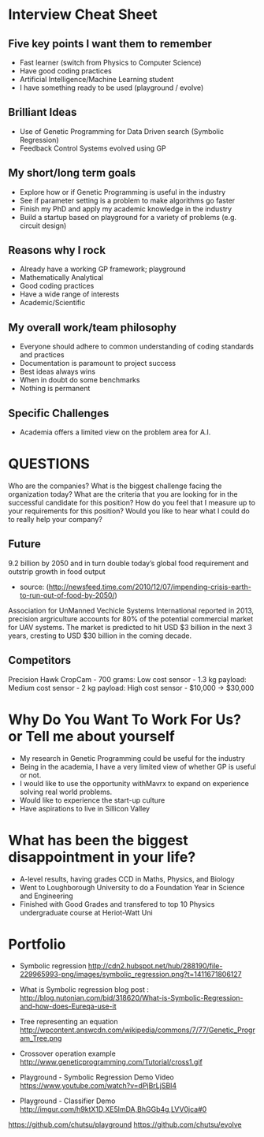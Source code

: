 # Interview Cheat Sheet
## Five key points I want them to remember
- Fast learner (switch from Physics to Computer Science)
- Have good coding practices
- Artificial Intelligence/Machine Learning student
- I have something ready to be used (playground / evolve)

## Brilliant Ideas
- Use of Genetic Programming for Data Driven search (Symbolic Regression)
- Feedback Control Systems evolved using GP

## My short/long term goals
- Explore how or if Genetic Programming is useful in the industry
- See if parameter setting is a problem to make algorithms go faster
- Finish my PhD and apply my academic knowledge in the industry
- Build a startup based on playground for a variety of problems (e.g. circuit design)

## Reasons why I rock
- Already have a working GP framework; playground
- Mathematically Analytical
- Good coding practices
- Have a wide range of interests
- Academic/Scientific

## My overall work/team philosophy
- Everyone should adhere to common understanding of coding standards and practices
- Documentation is paramount to project success
- Best ideas always wins
- When in doubt do some benchmarks
- Nothing is permanent

## Specific Challenges
- Academia offers a limited view on the problem area for A.I.



# QUESTIONS
Who are the companies?
What is the biggest challenge facing the organization today?
What are the criteria that you are looking for in the successful candidate for this position?
How do you feel that I measure up to your requirements for this position?
Would you like to hear what I could do to really help your company?


## Future
9.2 billion by 2050 and in turn double today’s global food requirement and outstrip growth in food output
- source: (http://newsfeed.time.com/2010/12/07/impending-crisis-earth-to-run-out-of-food-by-2050/)

Association for UnManned Vechicle Systems International reported in 2013,
precision argriculture accounts for 80% of the potential commercial market for
UAV systems. The market is predicted to hit USD $3 billion in the next 3 years,
cresting to USD $30 billion in the coming decade.


## Competitors
Precision Hawk
CropCam
    - 700 grams: Low cost sensor
    - 1.3 kg payload: Medium cost sensor
    - 2 kg payload: High cost sensor
    - $10,000 -> $30,000





# Why Do You Want To Work For Us? or Tell me about yourself
- My research in Genetic Programming could be useful for the industry
- Being in the academia, I have a very limited view of whether GP is useful or not.
- I would like to use the opportunity withMavrx  to expand on experience solving real world problems.
- Would like to experience the start-up culture
- Have aspirations to live in Sillicon Valley

# What has been the biggest disappointment in your life?
- A-level results, having grades CCD in Maths, Physics, and Biology
- Went to Loughborough University to do a Foundation Year in Science and Engineering
- Finished with Good Grades and transfered to top 10 Physics undergraduate course at Heriot-Watt Uni



# Portfolio
- Symbolic regression
http://cdn2.hubspot.net/hub/288190/file-229965993-png/images/symbolic_regression.png?t=1411671806127

- What is Symbolic regression
blog post : http://blog.nutonian.com/bid/318620/What-is-Symbolic-Regression-and-how-does-Eureqa-use-it

- Tree representing an equation
http://wpcontent.answcdn.com/wikipedia/commons/7/77/Genetic_Program_Tree.png

- Crossover operation example
http://www.geneticprogramming.com/Tutorial/cross1.gif

- Playground - Symbolic Regression Demo Video
https://www.youtube.com/watch?v=dPjBrLjSBl4

- Playground - Classifier Demo
http://imgur.com/h9ktX1D,XE5lmDA,BhGGb4g,LVV0jca#0


https://github.com/chutsu/playground
https://github.com/chutsu/evolve
